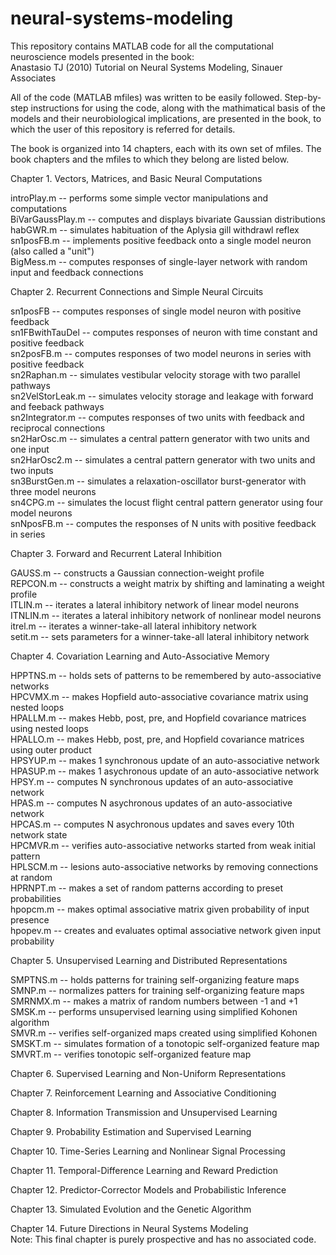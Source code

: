 # neural-systems-modeling
This repository contains MATLAB code for all the computational neuroscience models presented in the book:  
Anastasio TJ (2010) Tutorial on Neural Systems Modeling, Sinauer Associates

All of the code (MATLAB mfiles) was written to be easily followed. Step-by-step instructions for using the code, along with the mathimatical basis of the models and their neurobiological implications, are presented in the book, to which the user of this repository is referred for details.    

The book is organized into 14 chapters, each with its own set of mfiles. The book chapters and the mfiles to which they belong are listed below.   

Chapter 1. Vectors, Matrices, and Basic Neural Computations  

introPlay.m -- performs some simple vector manipulations and computations  
BiVarGaussPlay.m -- computes and displays bivariate Gaussian distributions  
habGWR.m -- simulates habituation of the Aplysia gill withdrawl reflex  
sn1posFB.m -- implements positive feedback onto a single model neuron (also called a "unit")  
BigMess.m -- computes responses of single-layer network with random input and feedback connections
  
Chapter 2. Recurrent Connections and Simple Neural Circuits  

sn1posFB -- computes responses of single model neuron with positive feedback  
sn1FBwithTauDel -- computes responses of neuron with time constant and positive feedback  
sn2posFB.m  -- computes responses of two model neurons in series with positive feedback  
sn2Raphan.m -- simulates vestibular velocity storage with two parallel pathways  
sn2VelStorLeak.m -- simulates velocity storage and leakage with forward and feeback pathways  
sn2Integrator.m -- computes responses of two units with feedback and reciprocal connections  
sn2HarOsc.m  -- simulates a central pattern generator with two units and one input  
sn2HarOsc2.m -- simulates a central pattern generator with two units and two inputs  
sn3BurstGen.m -- simulates a relaxation-oscillator burst-generator with three model neurons  
sn4CPG.m -- simulates the locust flight central pattern generator using four model neurons  
snNposFB.m -- computes the responses of N units with positive feedback in series  

Chapter 3. Forward and Recurrent Lateral Inhibition  

GAUSS.m -- constructs a Gaussian connection-weight profile  
REPCON.m -- constructs a weight matrix by shifting and laminating a weight profile  
ITLIN.m -- iterates a lateral inhibitory network of linear model neurons  
ITNLIN.m -- iterates a lateral inhibitory network of nonlinear model neurons  
itrel.m -- iterates a winner-take-all lateral inhibitory network  
setit.m -- sets parameters for a winner-take-all lateral inhibitory network  

Chapter 4. Covariation Learning and Auto-Associative Memory  

HPPTNS.m -- holds sets of patterns to be remembered by auto-associative networks  
HPCVMX.m -- makes Hopfield auto-associative covariance matrix using nested loops  
HPALLM.m -- makes Hebb, post, pre, and Hopfield covariance matrices using nested loops  
HPALLO.m -- makes Hebb, post, pre, and Hopfield covariance matrices using outer product  
HPSYUP.m -- makes 1 synchronous update of an auto-associative network  
HPASUP.m -- makes 1 asychronous update of an auto-associative network  
HPSY.m -- computes N synchronous updates of an auto-associative network  
HPAS.m -- computes N asychronous updates of an auto-associative network  
HPCAS.m -- computes N asychronous updates and saves every 10th network state  
HPCMVR.m -- verifies auto-associative networks started from weak initial pattern  
HPLSCM.m -- lesions auto-associative networks by removing connections at random  
HPRNPT.m -- makes a set of random patterns according to preset probabilities  
hpopcm.m -- makes optimal associative matrix given probability of input presence  
hpopev.m -- creates and evaluates optimal associative network given input probability  

Chapter 5. Unsupervised Learning and Distributed Representations  

SMPTNS.m -- holds patterns for training self-organizing feature maps  
SMNP.m -- normalizes patters for training self-organizing feature maps  
SMRNMX.m -- makes a matrix of random numbers between -1 and +1  
SMSK.m -- performs unsupervised learning using simplified Kohonen algorithm  
SMVR.m -- verifies self-organized maps created using simplified Kohonen  
SMSKT.m -- simulates formation of a tonotopic self-organized feature map  
SMVRT.m -- verifies tonotopic self-organized feature map  

Chapter 6. Supervised Learning and Non-Uniform Representations

Chapter 7. Reinforcement Learning and Associative Conditioning

Chapter 8. Information Transmission and Unsupervised Learning

Chapter 9. Probability Estimation and Supervised Learning

Chapter 10. Time-Series Learning and Nonlinear Signal Processing

Chapter 11. Temporal-Difference Learning and Reward Prediction

Chapter 12. Predictor-Corrector Models and Probabilistic Inference

Chapter 13. Simulated Evolution and the Genetic Algorithm

Chapter 14. Future Directions in Neural Systems Modeling  
Note: This final chapter is purely prospective and has no associated code.  








